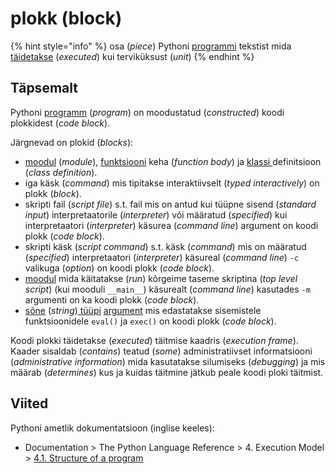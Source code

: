 # plokk \(block\)

{% hint style="info" %}
osa \(_piece_\) Pythoni [programmi](programm-program.md) tekstist mida [täidetakse](taeitmine-execution.md) \(_executed_\) kui terviküksust \(_unit_\) 
{% endhint %}

## Täpsemalt

Pythoni [programm](programm-program.md) \(_program_\) on moodustatud \(_constructed_\)  koodi plokkidest \(_code block_\).

Järgnevad on plokid \(_blocks_\): 

* [moodul](moodul-module.md) \(_module_\), [funktsiooni](funktsioon-function.md) keha \(_function body_\) ja [klassi ](klass-class.md)definitsioon \(_class definition_\).  
* iga käsk \(_command_\) mis tipitakse interaktiivselt \(_typed interactively_\) on plokk \(_block_\). 
* skripti fail \(_script file_\) s.t. fail mis on antud kui tüüpne sisend \(_standard input_\) interpretaatorile \(_interpreter_\) või määratud \(_specified_\) kui interpretaatori \(_interpreter_\) käsurea \(_command line_\) argument on koodi plokk \(_code block_\). 
* skripti käsk \(_script command_\) s.t. käsk \(_command_\) mis on määratud \(_specified_\) interpretaatori \(_interpreter_\) käsureal \(_command line_\) `-c` valikuga \(_option_\) on koodi plokk \(_code block_\). 
* [moodul](moodul-module.md) mida käitatakse \(_run_\) kõrgeime taseme skriptina \(_top level script_\) \(kui mooduli `__main__`\) käsurealt \(_command line_\) kasutades `-m` argumenti on ka koodi plokk \(_code block_\). 
* [sõne](../../python/sisseehitatud-tueuebid/sone-str/) \(_string_\)[ tüüpi](andmetueuep-datatype.md) [argument](argument.md) mis edastatakse sisemistele funktsioonidele `eval()` ja `exec()` on koodi plokk \(_code block_\). 

Koodi plokki täidetakse \(_executed_\) täitmise kaadris \(_execution frame_\). Kaader sisaldab \(_contains_\) teatud \(_some_\) administratiivset informatsiooni \(_administrative information_\) mida kasutatakse silumiseks \(_debugging_\) ja mis määrab \(_determines_\) kus ja kuidas täitmine jätkub peale koodi ploki täitmist.

## Viited

Pythoni ametlik dokumentatsioon \(inglise keeles\):

* Documentation &gt; The Python Language Reference &gt; 4. Execution Model &gt; [4.1. Structure of a program](https://docs.python.org/3/reference/executionmodel.html#structure-of-a-program)

